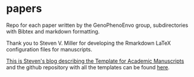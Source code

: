 # papers
Repo for each paper written by the GenoPhenoEnvo group, subdirectories with Bibtex and markdown formatting.

Thank you to Steven V. Miller for developing the Rmarkdown LaTeX configuration files for manuscripts.

[This is Steven's blog describing the Template for Academic Manuscripts](http://svmiller.com/blog/2016/02/svm-r-markdown-manuscript/) and the github repository with all the templates can be found [here](https://github.com/svmiller/svm-r-markdown-templates).
